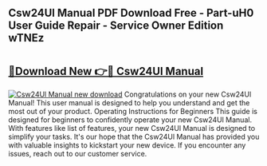 ## Csw24Ul Manual PDF Download Free - Part-uH0 User Guide Repair - Service Owner Edition wTNEz

# <h2><a href="http://bc19491.oget.top/?id=Csw24Ul+Manual">🔗Download New 👉🔴 Csw24Ul Manual</a></h2>

[![Csw24Ul Manual new download](https://i.imgur.com/5g1atiW.png)](http://bc19491.oget.top/?id=Csw24Ul+Manual)
Congratulations on your new Csw24Ul Manual! This user manual is designed to help you understand and get the most out of your product. Operating Instructions for Beginners This guide is designed for beginners to confidently operate your new Csw24Ul Manual. With features like list of features, your new Csw24Ul Manual is designed to simplify your tasks. It's our hope that the Csw24Ul Manual has provided you with valuable insights to kickstart your new device. If you encounter any issues, reach out to our customer service.
